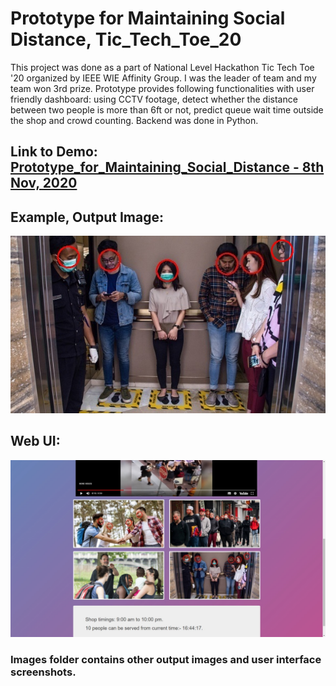 # Prototype for Maintaining Social Distance, Tic_Tech_Toe_20

This project was done as a part of National Level Hackathon Tic Tech Toe '20 organized by IEEE WIE Affinity Group. I was the leader of team and my team won 3rd prize. Prototype provides following functionalities with user friendly dashboard: using CCTV footage, detect whether the distance between two people is more than 6ft or not, predict queue wait
time outside the shop and crowd counting. Backend was done in Python.

## Link to Demo: [Prototype_for_Maintaining_Social_Distance - 8th Nov, 2020](https://drive.google.com/file/d/16YkJgzmH9VyvkLWHQ55p2YEbwaS4kXOI/view?usp=sharing)

## Example, Output Image:
![Output_Image](Images/output_image_5.jpg)

## Web UI:
![Web UI](Images/web_ui_1.jpg)

### Images folder contains other output images and user interface screenshots.
